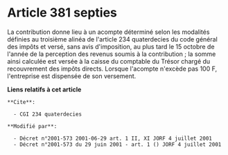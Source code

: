 # Article 381 septies

La contribution donne lieu à un acompte déterminé selon les modalités définies au troisième alinéa de l'article 234
quaterdecies du code général des impôts et versé, sans avis d'imposition, au plus tard le 15 octobre de l'année de la
perception des revenus soumis à la contribution ; la somme ainsi calculée est versée à la caisse du comptable du Trésor
chargé du recouvrement des impôts directs. Lorsque l'acompte n'excède pas 100 F, l'entreprise est dispensée de son versement.

**Liens relatifs à cet article**

	**Cite**:

	  - CGI 234 quaterdecies

	**Modifié par**:

	  - Décret n°2001-573 2001-06-29 art. 1 II, XI JORF 4 juillet 2001
	  - Décret n°2001-573 du 29 juin 2001 - art. 1 () JORF 4 juillet 2001
